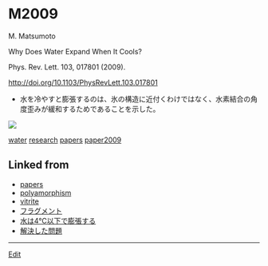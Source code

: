 # M2009

M. Matsumoto

Why Does Water Expand When It Cools?

Phys. Rev. Lett. 103, 017801 (2009).

http://doi.org/10.1103/PhysRevLett.103.017801


* 水を冷やすと膨張するのは、氷の構造に近付くわけではなく、水素結合の角度歪みが緩和するためであることを示した。

![](https://i.gyazo.com/19e94a51a08a8d421b040d38d38acba2.png)





[water](water.md) [research](research.md) [papers](papers.md) [paper2009](paper2009.md) 


## Linked from

* [papers](papers.md)
* [polyamorphism](polyamorphism.md)
* [vitrite](vitrite.md)
* [フラグメント](フラグメント.md)
* [水は4℃以下で膨張する](水は4℃以下で膨張する.md)
* [解決した問題](解決した問題.md)


----
[Edit](https://github.com/vitroid/vitroid.github.io/edit/master/MD/M2009.md)
